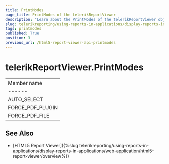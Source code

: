 ```yaml
---
title: PrintModes
page_title: PrintModes of the telerikReportViewer
description: "Learn about the PrintModes of the telerikReportViewer object in the Telerik Reporting HTML5 Report Viewer."
slug: telerikreporting/using-reports-in-applications/display-reports-in-applications/web-application/html5-report-viewer/api-reference/telerikreportviewer-namespace/printmodes
tags: printmodes
published: True
position: 3
previous_url: /html5-report-viewer-api-printmodes
---
```


# telerikReportViewer.PrintModes

|   |
| ------ |
| Member name |
| ------ |
|AUTO_SELECT|
|FORCE_PDF_PLUGIN|
|FORCE_PDF_FILE|

## See Also

* [HTML5 Report Viewer]({%slug telerikreporting/using-reports-in-applications/display-reports-in-applications/web-application/html5-report-viewer/overview%})
